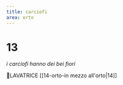 ```yaml
---
title: carciofi
area: orto
---
```

# 13
_i carciofi hanno dei bei fiori_

👣LAVATRICE [[14-orto-in mezzo all'orto|14]]